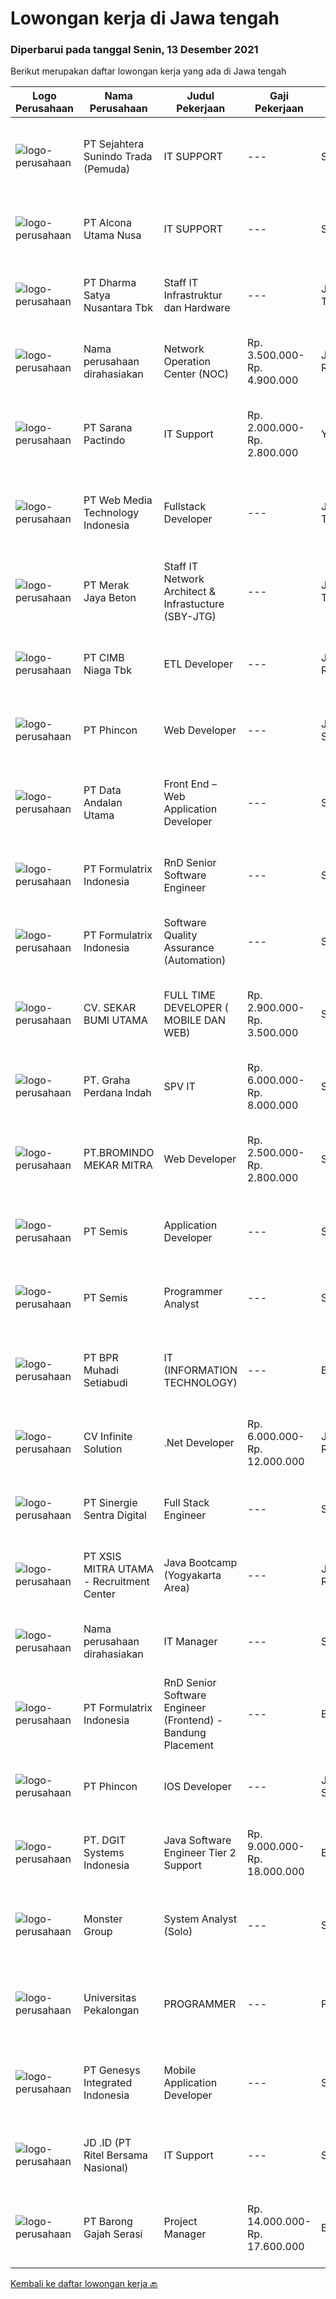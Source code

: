 
  # Lowongan kerja di Jawa tengah

  ### Diperbarui pada tanggal Senin, 13 Desember 2021

  Berikut merupakan daftar lowongan kerja yang ada di Jawa tengah

  |Logo Perusahaan | Nama Perusahaan | Judul Pekerjaan | Gaji Pekerjaan | Lokasi | Deskripsi | Tanggal diunggah | Pranala |
  | -------------- | --------------- | --------------- | --------- | --------- | -------------- | ------- | ----------- |
  |![logo-perusahaan](https://image-service-cdn.seek.com.au/b043ab5d465177205c99a5513ee81ef6322db727/ee4dce1061f3f616224767ad58cb2fc751b8d2dc)|PT Sejahtera Sunindo Trada (Pemuda)|IT SUPPORT|---|Semarang|Wajib memastikan komputer yang digunakan oleh karyawan atau user dapat berfungsi dengan normal. Memastikan komputer tidak hanya berfungsi namun juga...|Sabtu, 11 Desember 2021|https://www.jobstreet.co.id/id/job/it-support-3718282?token=0~40a13827-bf3d-44c1-aca2-6cd53c95169b&sectionRank=1&jobId=jobstreet-id-job-3718282|
|![logo-perusahaan](https://image-service-cdn.seek.com.au/64e2e43f5ab3eeab824e4235644f641e09340dcc/ee4dce1061f3f616224767ad58cb2fc751b8d2dc)|PT Alcona Utama Nusa|IT SUPPORT|---|Semarang|Tanggung Jawab Pekerjaan : Memastikan sistem serta jaringan antar group berfungsi normal Melakukan troubleshooting untuk semua permasalahan software,...|Kamis, 09 Desember 2021|https://www.jobstreet.co.id/id/job/it-support-3716267?token=0~40a13827-bf3d-44c1-aca2-6cd53c95169b&sectionRank=2&jobId=jobstreet-id-job-3716267|
|![logo-perusahaan](https://image-service-cdn.seek.com.au/3f711d508edc48e2f496769c97e787d14ea386e9/ee4dce1061f3f616224767ad58cb2fc751b8d2dc)|PT Dharma Satya Nusantara Tbk|Staff IT Infrastruktur dan Hardware|---|Jawa Tengah|Deskripsi jabatan : Melakukan troubleshooting terhadap sistem infrastruktur dan networking Menganalisa dan mengoptimakan infrastruktur dan networking...|Kamis, 09 Desember 2021|https://www.jobstreet.co.id/id/job/staff-it-infrastruktur-dan-hardware-3716726?token=0~40a13827-bf3d-44c1-aca2-6cd53c95169b&sectionRank=3&jobId=jobstreet-id-job-3716726|
|![logo-perusahaan](https://us.123rf.com/450wm/pavelstasevich/pavelstasevich1811/pavelstasevich181101027/112815900-stock-vector-no-image-available-icon-flat-vector.jpg?ver=6)|Nama perusahaan dirahasiakan|Network Operation Center (NOC)|Rp. 3.500.000-Rp. 4.900.000|Jakarta Raya|Tugas &amp; Tanggung Jawab: Melakukan monitoring terhadap jaringan dan service melalui NMS sesuai SOP. Melakukan analisa dan rekomendasi langkah...|Jumat, 10 Desember 2021|https://www.jobstreet.co.id/id/job/network-operation-center-noc-3717107?token=0~40a13827-bf3d-44c1-aca2-6cd53c95169b&sectionRank=4&jobId=jobstreet-id-job-3717107|
|![logo-perusahaan](https://image-service-cdn.seek.com.au/98982338245954acade7338ecccff8adaf4bc449/ee4dce1061f3f616224767ad58cb2fc751b8d2dc)|PT Sarana Pactindo|IT Support|Rp. 2.000.000-Rp. 2.800.000|Yogyakarta|Persyaratan :  Lulusan SMK/D3 (Rekayasa Perangkat Lunak/Informatika sederajat sesuai dengan bidang IT) Terbiasa menggunakan OS Linux ( minimal Ubuntu...|Rabu, 08 Desember 2021|https://www.jobstreet.co.id/id/job/it-support-3714555?token=0~40a13827-bf3d-44c1-aca2-6cd53c95169b&sectionRank=5&jobId=jobstreet-id-job-3714555|
|![logo-perusahaan](https://image-service-cdn.seek.com.au/fe6569d61098f35222743f282f496686f78aefd7/ee4dce1061f3f616224767ad58cb2fc751b8d2dc)|PT Web Media Technology Indonesia|Fullstack Developer|---|Jawa Tengah|We are Niagahoster, a tech company based in Yogyakarta that provides web-hosting services. To make Niagahoster web and products are packed with...|Jumat, 10 Desember 2021|https://www.jobstreet.co.id/id/job/fullstack-developer-3718021?token=0~40a13827-bf3d-44c1-aca2-6cd53c95169b&sectionRank=6&jobId=jobstreet-id-job-3718021|
|![logo-perusahaan](https://image-service-cdn.seek.com.au/86ac029296b2e0b3727a272d10fcedc441d5a09a/ee4dce1061f3f616224767ad58cb2fc751b8d2dc)|PT Merak Jaya Beton|Staff IT Network Architect & Infrastucture (SBY-JTG)|---|Jawa Tengah|Bertanggung jawab terhadap pemeliharaan jaringan, perbaikan peralatan hardware IT dan Troubleshooting. Kualifikasi : Pendidikan minimal Diploma dari...|Selasa, 07 Desember 2021|https://www.jobstreet.co.id/id/job/staff-it-network-architect-infrastucture-sby-jtg-3712841?token=0~40a13827-bf3d-44c1-aca2-6cd53c95169b&sectionRank=7&jobId=jobstreet-id-job-3712841|
|![logo-perusahaan](https://image-service-cdn.seek.com.au/2c6f6f12cb15b08239744ca7630b97fee07e84ce/ee4dce1061f3f616224767ad58cb2fc751b8d2dc)|PT CIMB Niaga Tbk|ETL Developer|---|Jakarta Raya|Job Descriptions: Develops, enhances, debugs, supports, maintains and tests software applications that support business units or supporting functions....|Sabtu, 11 Desember 2021|https://www.jobstreet.co.id/id/job/etl-developer-3709233?token=0~40a13827-bf3d-44c1-aca2-6cd53c95169b&sectionRank=8&jobId=jobstreet-id-job-3709233|
|![logo-perusahaan](https://image-service-cdn.seek.com.au/13c7c79ce8e6e7a5b3609e4e6d0ee4622834fcb3/ee4dce1061f3f616224767ad58cb2fc751b8d2dc)|PT Phincon|Web Developer|---|Jakarta Selatan|Job Descriptions : Web developer is responsible for implementing visual and interactive elements that users engage with through their web browser when...|Sabtu, 11 Desember 2021|https://www.jobstreet.co.id/id/job/web-developer-3708398?token=0~40a13827-bf3d-44c1-aca2-6cd53c95169b&sectionRank=9&jobId=jobstreet-id-job-3708398|
|![logo-perusahaan](https://image-service-cdn.seek.com.au/fecaee7cd60b41a34832d127b763d7ff1d145203/ee4dce1061f3f616224767ad58cb2fc751b8d2dc)|PT Data Andalan Utama|Front End – Web Application Developer|---|Semarang|Persyaratan: Pengalaman dan semangat dalam teknologi web (not for fresh graduate) Menguasai dalam bahasa pemrograman Front-End ( HTML, CSS,Javascript,...|Jumat, 10 Desember 2021|https://www.jobstreet.co.id/id/job/front-end-web-application-developer-3707018?token=0~40a13827-bf3d-44c1-aca2-6cd53c95169b&sectionRank=10&jobId=jobstreet-id-job-3707018|
|![logo-perusahaan](https://image-service-cdn.seek.com.au/3fe11e0a9e6ce117e7b36170e1750cf68c13eaba/ee4dce1061f3f616224767ad58cb2fc751b8d2dc)|PT Formulatrix Indonesia|RnD Senior Software Engineer|---|Salatiga|Job Description: Understand best coding practices and designing thoughtful coding patterns. Analyze problems and propose/implement solutions....|Jumat, 10 Desember 2021|https://www.jobstreet.co.id/id/job/rnd-senior-software-engineer-3701148?token=0~40a13827-bf3d-44c1-aca2-6cd53c95169b&sectionRank=11&jobId=jobstreet-id-job-3701148|
|![logo-perusahaan](https://image-service-cdn.seek.com.au/3fe11e0a9e6ce117e7b36170e1750cf68c13eaba/ee4dce1061f3f616224767ad58cb2fc751b8d2dc)|PT Formulatrix Indonesia|Software Quality Assurance (Automation)|---|Salatiga|Job Description: Writing, designing, and executing automated tests by creating scripts that run testing functions automatically. Maximizing test...|Jumat, 10 Desember 2021|https://www.jobstreet.co.id/id/job/software-quality-assurance-automation-3706754?token=0~40a13827-bf3d-44c1-aca2-6cd53c95169b&sectionRank=12&jobId=jobstreet-id-job-3706754|
|![logo-perusahaan](https://image-service-cdn.seek.com.au/bb1828e6cd676475dfb7b227e5909c2b650b3a86/ee4dce1061f3f616224767ad58cb2fc751b8d2dc)|CV. SEKAR BUMI UTAMA|FULL TIME DEVELOPER ( MOBILE DAN WEB)|Rp. 2.900.000-Rp. 3.500.000|Semarang|Front End DeveloperKeahlian :1.     Menguasai web programming (PHP, HTML, JAVASCRIPT,CSS)2.     Memahami tentang DBMS ( Postgre, SQLserver atau...|Sabtu, 11 Desember 2021|https://www.jobstreet.co.id/id/job/full-time-developer-mobile-dan-web-3709422?token=0~40a13827-bf3d-44c1-aca2-6cd53c95169b&sectionRank=13&jobId=jobstreet-id-job-3709422|
|![logo-perusahaan](https://image-service-cdn.seek.com.au/9d5e82b2d847fe1b68b7674393dca8739d0d8f91/ee4dce1061f3f616224767ad58cb2fc751b8d2dc)|PT. Graha Perdana Indah|SPV IT|Rp. 6.000.000-Rp. 8.000.000|Semarang|Kualifikasi IT Supervisor :Usia maks 35 tahunPendidikan Min. S1 IT ( Management informatika, Sistem informasi, Teknik Informasi Management )Memiliki...|Senin, 06 Desember 2021|https://www.jobstreet.co.id/id/job/spv-it-3712123?token=0~40a13827-bf3d-44c1-aca2-6cd53c95169b&sectionRank=14&jobId=jobstreet-id-job-3712123|
|![logo-perusahaan](https://image-service-cdn.seek.com.au/745a3edbeea638833f47aa0c9a4f7583e9d244dc/ee4dce1061f3f616224767ad58cb2fc751b8d2dc)|PT.BROMINDO MEKAR MITRA|Web Developer|Rp. 2.500.000-Rp. 2.800.000|Semarang|Dekripsi Pekerjaan : Mengembangkan, memelihara dan melakukan pengujian fitur existing dan baru Kolaborasi dengan anggota tim lain dan stakeholder...|Rabu, 08 Desember 2021|https://www.jobstreet.co.id/id/job/web-developer-3704819?token=0~40a13827-bf3d-44c1-aca2-6cd53c95169b&sectionRank=15&jobId=jobstreet-id-job-3704819|
|![logo-perusahaan](https://image-service-cdn.seek.com.au/fc8dfd141f332f27bc2d6bc40ef27b87fb409b8a/ee4dce1061f3f616224767ad58cb2fc751b8d2dc)|PT Semis|Application Developer|---|Semarang|Basic Requirements: Candidate must possess at least a Bachelor's Degree/Post-Graduate Diploma/Professional Degree in any field from a reputable...|Rabu, 08 Desember 2021|https://www.jobstreet.co.id/id/job/application-developer-3714613?token=0~40a13827-bf3d-44c1-aca2-6cd53c95169b&sectionRank=16&jobId=jobstreet-id-job-3714613|
|![logo-perusahaan](https://image-service-cdn.seek.com.au/fc8dfd141f332f27bc2d6bc40ef27b87fb409b8a/ee4dce1061f3f616224767ad58cb2fc751b8d2dc)|PT Semis|Programmer Analyst|---|Semarang|Job Requirement: Must have at least a Bachelor Degree or equivalent Good interpersonal and communication skill Fluent in English (writing and...|Selasa, 07 Desember 2021|https://www.jobstreet.co.id/id/job/programmer-analyst-3703544?token=0~40a13827-bf3d-44c1-aca2-6cd53c95169b&sectionRank=17&jobId=jobstreet-id-job-3703544|
|![logo-perusahaan](https://image-service-cdn.seek.com.au/eb02628cb51a78fcbc1a9394b74999655a7ddbfd/ee4dce1061f3f616224767ad58cb2fc751b8d2dc)|PT BPR Muhadi Setiabudi|IT (INFORMATION TECHNOLOGY)|---|Brebes|Pendidikan min. DIII IT atau Diploma teknik informatika Usia maksimal 35 tahun Memiliki pengetahuan tentang program dan sistem komputerisasi perbankan...|Selasa, 07 Desember 2021|https://www.jobstreet.co.id/id/job/it-information-technology-3712763?token=0~40a13827-bf3d-44c1-aca2-6cd53c95169b&sectionRank=18&jobId=jobstreet-id-job-3712763|
|![logo-perusahaan](https://image-service-cdn.seek.com.au/56b5c687b70921e14aef5f4e25daf5f16805eb94/ee4dce1061f3f616224767ad58cb2fc751b8d2dc)|CV Infinite Solution|.Net Developer|Rp. 6.000.000-Rp. 12.000.000|Jakarta Raya|Works from home is our advantage, there's never been a better time to work from home Monday to Friday 9 Hours / day Having own PC / Laptop minimal...|Kamis, 09 Desember 2021|https://www.jobstreet.co.id/id/job/net-developer-3706543?token=0~40a13827-bf3d-44c1-aca2-6cd53c95169b&sectionRank=19&jobId=jobstreet-id-job-3706543|
|![logo-perusahaan](https://image-service-cdn.seek.com.au/bd98c12e20bf96961412c1d1500df43d061c59fe/ee4dce1061f3f616224767ad58cb2fc751b8d2dc)|PT Sinergie Sentra Digital|Full Stack Engineer|---|Semarang|Build the front-end of the application. Develop and manage well-functioning databases and applications. Build scalable and robust API's and systems....|Selasa, 07 Desember 2021|https://www.jobstreet.co.id/id/job/full-stack-engineer-3714229?token=0~40a13827-bf3d-44c1-aca2-6cd53c95169b&sectionRank=20&jobId=jobstreet-id-job-3714229|
|![logo-perusahaan](https://image-service-cdn.seek.com.au/fa12dd378bd230f83b9ccd636b4121ebbb347455/ee4dce1061f3f616224767ad58cb2fc751b8d2dc)|PT XSIS MITRA UTAMA - Recruitment Center|Java Bootcamp (Yogyakarta Area)|---|Jakarta Raya|If you have intense intellectual curiosity, self-motivated and proactive, you’ll enjoy working every day on our Engineering team. Submit your resume...|Rabu, 08 Desember 2021|https://www.jobstreet.co.id/id/job/java-bootcamp-yogyakarta-area-3715419?token=0~40a13827-bf3d-44c1-aca2-6cd53c95169b&sectionRank=21&jobId=jobstreet-id-job-3715419|
|![logo-perusahaan](https://us.123rf.com/450wm/pavelstasevich/pavelstasevich1811/pavelstasevich181101027/112815900-stock-vector-no-image-available-icon-flat-vector.jpg?ver=6)|Nama perusahaan dirahasiakan|IT Manager|---|Semarang|Job brief : We looking for an IT Manager to be responsible and accountable for the smooth running of our computer systems and network acces,...|Jumat, 03 Desember 2021|https://www.jobstreet.co.id/id/job/it-manager-3710016?token=0~40a13827-bf3d-44c1-aca2-6cd53c95169b&sectionRank=22&jobId=jobstreet-id-job-3710016|
|![logo-perusahaan](https://image-service-cdn.seek.com.au/3fe11e0a9e6ce117e7b36170e1750cf68c13eaba/ee4dce1061f3f616224767ad58cb2fc751b8d2dc)|PT Formulatrix Indonesia|RnD Senior Software Engineer (Frontend) - Bandung Placement|---|Bandung|Job Descriptions: Understanding best coding practices and designing thoughtful coding patterns. Analyzing problems and proposing an implementation to...|Selasa, 07 Desember 2021|https://www.jobstreet.co.id/id/job/rnd-senior-software-engineer-frontend-bandung-placement-3697034?token=0~40a13827-bf3d-44c1-aca2-6cd53c95169b&sectionRank=23&jobId=jobstreet-id-job-3697034|
|![logo-perusahaan](https://image-service-cdn.seek.com.au/13c7c79ce8e6e7a5b3609e4e6d0ee4622834fcb3/ee4dce1061f3f616224767ad58cb2fc751b8d2dc)|PT Phincon|IOS Developer|---|Jakarta Selatan|Technical Requirements In-depth knowledge of programming languages of iOS Swift with UI Kit with Sample portfolio of released applications on the...|Sabtu, 11 Desember 2021|https://www.jobstreet.co.id/id/job/ios-developer-3708408?token=0~40a13827-bf3d-44c1-aca2-6cd53c95169b&sectionRank=24&jobId=jobstreet-id-job-3708408|
|![logo-perusahaan](https://image-service-cdn.seek.com.au/e1681d73e68b1b74b5b5136363b820dd70a250df/ee4dce1061f3f616224767ad58cb2fc751b8d2dc)|PT. DGIT Systems Indonesia|Java Software Engineer Tier 2 Support|Rp. 9.000.000-Rp. 18.000.000|Bali|We are looking for a talented Java engineer to join an experienced team of engineers working on our flagship to support our products: Telflow, a...|Selasa, 07 Desember 2021|https://www.jobstreet.co.id/id/job/java-software-engineer-tier-2-support-3714142?token=0~40a13827-bf3d-44c1-aca2-6cd53c95169b&sectionRank=25&jobId=jobstreet-id-job-3714142|
|![logo-perusahaan](https://image-service-cdn.seek.com.au/fde7c35858fa549271ce89711d09acc66907aecf/ee4dce1061f3f616224767ad58cb2fc751b8d2dc)|Monster Group|System Analyst (Solo)|---|Surakarta|Must have proven work Experienced in Creating Business Requirement Definition for IT Projects (Using Software design framework such as UML,ERD, etc)...|Sabtu, 04 Desember 2021|https://www.jobstreet.co.id/id/job/system-analyst-solo-3696153?token=0~40a13827-bf3d-44c1-aca2-6cd53c95169b&sectionRank=26&jobId=jobstreet-id-job-3696153|
|![logo-perusahaan](https://image-service-cdn.seek.com.au/7aeba5269f66fde282cdda643ae637091f895d17/ee4dce1061f3f616224767ad58cb2fc751b8d2dc)|Universitas Pekalongan|PROGRAMMER|---|Pekalongan|Syarat Umum : Usia maksimal 30 tahun pada tanggal 01 Januari 2022 Pendidikan minimal SMA/SMK/D3/S1 Teknik Informatika, Sistem Informasi dan...|Senin, 06 Desember 2021|https://www.jobstreet.co.id/id/job/programmer-3711507?token=0~40a13827-bf3d-44c1-aca2-6cd53c95169b&sectionRank=27&jobId=jobstreet-id-job-3711507|
|![logo-perusahaan](https://image-service-cdn.seek.com.au/31b1523df6115d42e482e2f14e8bcd6489389a57/ee4dce1061f3f616224767ad58cb2fc751b8d2dc)|PT Genesys Integrated Indonesia|Mobile Application Developer|---|Surakarta|The latest mobile devices and applications are changing the way we communicate, do business, and access news and entertainment. Businesses, consumers...|Rabu, 08 Desember 2021|https://www.jobstreet.co.id/id/job/mobile-application-developer-3714956?token=0~40a13827-bf3d-44c1-aca2-6cd53c95169b&sectionRank=28&jobId=jobstreet-id-job-3714956|
|![logo-perusahaan](https://image-service-cdn.seek.com.au/2f62a83ae6eb523d2979c8bb96068418616d187d/ee4dce1061f3f616224767ad58cb2fc751b8d2dc)|JD .ID (PT Ritel Bersama Nasional)|IT Support|---|Semarang|Responsibilities: Installing and configuring computer hardware, software, systems, networks, printers and scanners Setting up accounts for staff,...|Selasa, 30 November 2021|https://www.jobstreet.co.id/id/job/it-support-3706327?token=0~40a13827-bf3d-44c1-aca2-6cd53c95169b&sectionRank=29&jobId=jobstreet-id-job-3706327|
|![logo-perusahaan](https://image-service-cdn.seek.com.au/b7ce607761938aed684ed114c4140caa4932c5c8/ee4dce1061f3f616224767ad58cb2fc751b8d2dc)|PT Barong Gajah Serasi|Project Manager|Rp. 14.000.000-Rp. 17.600.000|Bali|Stairway Games is looking for a Project Manager. We’re developing Coral Island, a reimagined farm sim game inspired by the classics. This is a link to...|Sabtu, 04 Desember 2021|https://www.jobstreet.co.id/id/job/project-manager-3711044?token=0~40a13827-bf3d-44c1-aca2-6cd53c95169b&sectionRank=30&jobId=jobstreet-id-job-3711044|


  [Kembali ke daftar lowongan kerja 🔙](../README.md#daftar-lowongan-kerja)
  
